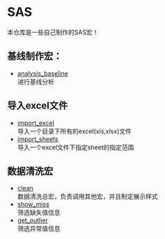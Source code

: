 # SAS
本仓库是一些自己制作的SAS宏！
## 基线制作宏：
  + [analysis_baseline](analysis_baseline.sas)  
    进行基线分析 
## 导入excel文件  
  + [import_excel](import_excel.sas)  
    导入一个目录下所有的excel(xls,xlsx)文件
  + [import_sheets](import_sheets.sas)  
    导入一个excel文件下指定sheet的指定范围
## 数据清洗宏
  + [clean](clean.sas)   
    数据清洗总宏，负责调用其他宏，并且制定展示样式   
  + [show_miss](show_miss.sas)  
    筛选缺失值信息  
  + [get_outlier](get_outlier.sas)  
    筛选异常值信息  
    
 

